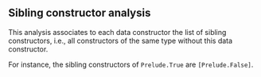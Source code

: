 Sibling constructor analysis
----------------------------

This analysis associates to each data constructor the list of
sibling constructors, i.e., all constructors of the same type
without this data constructor.

For instance, the sibling constructors of `Prelude.True` are
`[Prelude.False]`.
